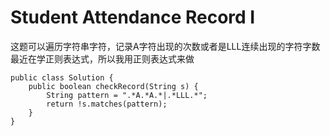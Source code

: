 # Student Attendance Record I

这题可以遍历字符串字符，记录A字符出现的次数或者是LLL连续出现的字符字数  
最近在学正则表达式，所以我用正则表达式来做  

```
public class Solution {
    public boolean checkRecord(String s) {
        String pattern = ".*A.*A.*|.*LLL.*";
        return !s.matches(pattern);
    }
}
```